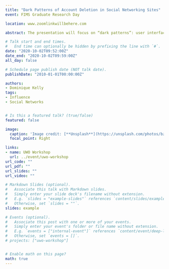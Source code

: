 ```yaml
---
title: "Dark Patterns of Account Deletion in Social Networking Sites"
event: FIMS Graduate Research Day

location: www.zoomlinkwillbehere.com

abstract: The presentation will focus on “dark patterns”: user interface design techniques that attempt to manipulate users into making choices that benefit online service providers. More specifically, I will describe the early work that I have completed for a study exploring how social networking sites (SNSs) utilize dark patterns to dissuade users from deleting their accounts. In addition to summarizing the literature review and discussing the data collection process, I will present a classification scheme that identifies and organizes the various account deletion dark patterns found within a sample of popular SNSs.

# Talk start and end times.
#   End time can optionally be hidden by prefixing the line with `#`.
date: "2020-10-02T09:52:00Z"
date_end: "2020-10-02T09:59:00Z"
all_day: false

# Schedule page publish date (NOT talk date).
publishDate: "2010-01-01T00:00:00Z"

authors:
- Dominique Kelly
tags: 
- Influence
- Social Networks


# Is this a featured talk? (true/false)
featured: false

image:
  caption: 'Image credit: [**Unsplash**](https://unsplash.com/photos/bzdhc5b3Bxs)'
  focal_point: Right

links:
- name: UWO Workshop
  url: ../event/uwo-workshop
url_code: ""
url_pdf: ""
url_slides: ""
url_video: ""

# Markdown Slides (optional).
#   Associate this talk with Markdown slides.
#   Simply enter your slide deck's filename without extension.
#   E.g. `slides = "example-slides"` references `content/slides/example-slides.md`.
#   Otherwise, set `slides = ""`.
slides: example

# Events (optional).
#   Associate this post with one or more of your events.
#   Simply enter your event's folder or file name without extension.
#   E.g. `events = ["internal-event"]` references `content/event/deep-learning/index.md`.
#   Otherwise, set `events = []`.
# projects: ["uwo-workshop"]


# Enable math on this page?
math: true
---
```

